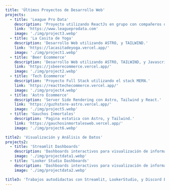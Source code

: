 ```yaml
---
title: 'Últimos Proyectos de Desarrollo Web'
projects:
  - title: 'League Pro Data'
    description: 'Proyecto utilizando ReactJs en grupo con compañeros del rubro.'
    link: 'https://www.leagueprodata.com'
    image: './img/project3.webp'
  - title: 'La Casita de Yoga'
    description: 'Desarrollo Web utilizando ASTRO, y TAILWIND.'
    link: 'https://lacasitadeyoga.vercel.app/'
    image: './img/project1.webp'
  - title: 'Beer Ecommerce'
    description: 'Desarrollo Web utilizando ASTRO, TAILWIND, y Javascript.'
    link: 'https://jsbeerecommerce.vercel.app/'
    image: './img/project2.webp'
  - title: 'Tech Ecommerce'
    description: 'Proyecto Full Stack utilizando el stack MERN.'
    link: 'https://reacttechecommerce.vercel.app/'
    image: './img/project4.webp'
  - title: 'Astro Ecommerce'
    description: 'Server Side Rendering con Astro, Tailwind y React.'
    link: 'https://guzhstore-astro.vercel.app/'
    image: './img/project5.webp'
  - title: 'Gauchos Inmortales'
    description: 'Pagina estatica con Astro, y Tailwind.'
    link: 'https://gauchosinmortalesweb.vercel.app/'
    image: './img/project6.webp'

title2: 'Visualización y Análisis de Datos'
projects2:
  - title: 'Streamlit Dashboards'
    description: 'Dashboards interactivos para visualización de información.'
    image: './img/projectdata1.webp'
  - title: 'Looker Studio Dashboards'
    description: 'Dashboards interactivos para visualización de información.'
    image: './img/projectdata2.webp'

title3: 'Trabajos autodidactas con Streamlit, LookerStudio, y Discord Bots en Python y Javascript.'
---
```

